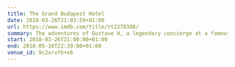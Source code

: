 ```yaml
---
title: The Grand Budapest Hotel
date: 2018-03-26T21:03:59+01:00
url: https://www.imdb.com/title/tt2278388/
summary: The adventures of Gustave H, a legendary concierge at a famous hotel from the fictional Republic of Zubrowka between the first and second World Wars, and Zero Moustafa, the lobby boy who becomes his most trusted friend.
start: 2018-03-26T21:00:00+01:00
end: 2018-05-16T22:39:00+01:00
venue_id: 9c2xrvf6+x6
---
```

